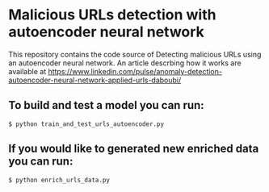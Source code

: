 # Malicious URLs detection with autoencoder neural network
This repository contains the code source of Detecting malicious URLs using an autoencoder neural network. 
An article descrbing how it works are available at https://www.linkedin.com/pulse/anomaly-detection-autoencoder-neural-network-applied-urls-daboubi/

## To build and test a model you can run:
<code>$ python train_and_test_urls_autoencoder.py</code>

## If you would like to generated new enriched data you can run:
<code>$ python enrich_urls_data.py</code>
